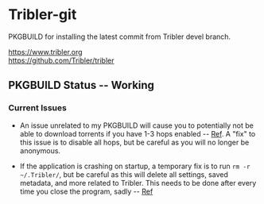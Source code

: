 # Tribler-git
PKGBUILD for installing the latest commit from Tribler devel branch.  

https://www.tribler.org  
https://github.com/Tribler/tribler

## PKGBUILD Status -- Working

### Current Issues
*   An issue unrelated to my PKGBUILD will cause you to potentially not be able to download torrents if you have 1-3 hops enabled -- [Ref](https://forum.tribler.org/t/tribler-7-release-candidate-1-please-test/3988/3). A "fix" to this issue is to disable all hops, but be careful as you will no longer be anonymous.


*   If the application is crashing on startup, a temporary fix is to run `rm -r ~/.Tribler/`, but be careful as this will delete all settings, saved metadata, and more related to Tribler. This needs to be done after every time you close the program, sadly -- [Ref](https://github.com/Tribler/tribler/issues/2963)
